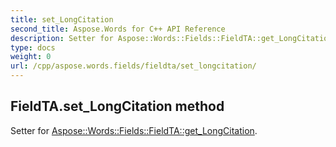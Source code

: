 ```yaml
---
title: set_LongCitation
second_title: Aspose.Words for C++ API Reference
description: Setter for Aspose::Words::Fields::FieldTA::get_LongCitation. 
type: docs
weight: 0
url: /cpp/aspose.words.fields/fieldta/set_longcitation/
---
```

## FieldTA.set_LongCitation method


Setter for [Aspose::Words::Fields::FieldTA::get_LongCitation](./get_longcitation/).

